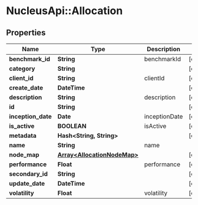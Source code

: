 # NucleusApi::Allocation

## Properties
Name | Type | Description | Notes
------------ | ------------- | ------------- | -------------
**benchmark_id** | **String** | benchmarkId | [optional] 
**category** | **String** |  | [optional] 
**client_id** | **String** | clientId | [optional] 
**create_date** | **DateTime** |  | [optional] 
**description** | **String** | description | [optional] 
**id** | **String** |  | [optional] 
**inception_date** | **Date** | inceptionDate | [optional] 
**is_active** | **BOOLEAN** | isActive | [optional] 
**metadata** | **Hash&lt;String, String&gt;** |  | [optional] 
**name** | **String** | name | 
**node_map** | [**Array&lt;AllocationNodeMap&gt;**](AllocationNodeMap.md) |  | [optional] 
**performance** | **Float** | performance | [optional] 
**secondary_id** | **String** |  | [optional] 
**update_date** | **DateTime** |  | [optional] 
**volatility** | **Float** | volatility | [optional] 


